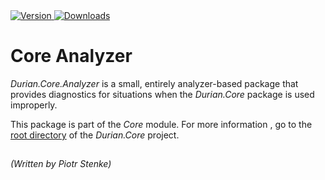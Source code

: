 <div align="left">
    <a href="https://www.nuget.org/packages/Durian.Core.Analyzer">
        <img src="https://img.shields.io/nuget/v/Durian.Core.Analyzer?color=seagreen&style=flat-square" alt="Version"/>
    </a>
    <a href="https://www.nuget.org/packages/Durian.Core.Analyzer">
        <img src="https://img.shields.io/nuget/dt/Durian.Core.Analyzer?color=mediumgreen" alt="Downloads"/>
    </a> <br />
</div>

# Core Analyzer

*Durian.Core.Analyzer* is a small, entirely analyzer-based package that provides diagnostics for situations when the *Durian.Core* package is used improperly.

This package is part of the *Core* module. For more information , go to the [root directory](../Durian.Core/README.md) of the *Durian.Core* project.

##

*\(Written by Piotr Stenke\)*